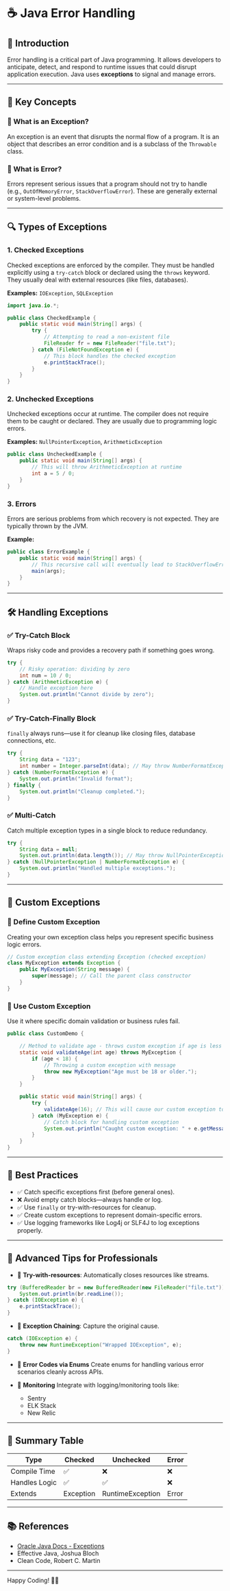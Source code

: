 # ☕ Java Error Handling

## 📘 Introduction

Error handling is a critical part of Java programming. It allows developers to anticipate, detect, and respond to runtime issues that could disrupt application execution. Java uses **exceptions** to signal and manage errors.

---

## 🧠 Key Concepts

### 🔶 What is an Exception?

An exception is an event that disrupts the normal flow of a program. It is an object that describes an error condition and is a subclass of the `Throwable` class.

### 🔶 What is Error?

Errors represent serious issues that a program should not try to handle (e.g., `OutOfMemoryError`, `StackOverflowError`). These are generally external or system-level problems.

---

## 🔍 Types of Exceptions

### 1. **Checked Exceptions**

Checked exceptions are enforced by the compiler. They must be handled explicitly using a `try-catch` block or declared using the `throws` keyword. They usually deal with external resources (like files, databases).

**Examples:** `IOException`, `SQLException`

```java
import java.io.*;

public class CheckedExample {
    public static void main(String[] args) {
        try {
            // Attempting to read a non-existent file
            FileReader fr = new FileReader("file.txt");
        } catch (FileNotFoundException e) {
            // This block handles the checked exception
            e.printStackTrace();
        }
    }
}
```

### 2. **Unchecked Exceptions**

Unchecked exceptions occur at runtime. The compiler does not require them to be caught or declared. They are usually due to programming logic errors.

**Examples:** `NullPointerException`, `ArithmeticException`

```java
public class UncheckedExample {
    public static void main(String[] args) {
        // This will throw ArithmeticException at runtime
        int a = 5 / 0; 
    }
}
```

### 3. **Errors**

Errors are serious problems from which recovery is not expected. They are typically thrown by the JVM.

**Example:**

```java
public class ErrorExample {
    public static void main(String[] args) {
        // This recursive call will eventually lead to StackOverflowError
        main(args); 
    }
}
```

---

## 🛠️ Handling Exceptions

### ✅ Try-Catch Block

Wraps risky code and provides a recovery path if something goes wrong.

```java
try {
    // Risky operation: dividing by zero
    int num = 10 / 0;
} catch (ArithmeticException e) {
    // Handle exception here
    System.out.println("Cannot divide by zero");
}
```

### ✅ Try-Catch-Finally Block

`finally` always runs—use it for cleanup like closing files, database connections, etc.

```java
try {
    String data = "123";
    int number = Integer.parseInt(data); // May throw NumberFormatException
} catch (NumberFormatException e) {
    System.out.println("Invalid format");
} finally {
    System.out.println("Cleanup completed.");
}
```

### ✅ Multi-Catch

Catch multiple exception types in a single block to reduce redundancy.

```java
try {
    String data = null;
    System.out.println(data.length()); // May throw NullPointerException
} catch (NullPointerException | NumberFormatException e) {
    System.out.println("Handled multiple exceptions.");
}
```

---

## 🧩 Custom Exceptions

### 🔧 Define Custom Exception

Creating your own exception class helps you represent specific business logic errors.

```java
// Custom exception class extending Exception (checked exception)
class MyException extends Exception {
    public MyException(String message) {
        super(message); // Call the parent class constructor
    }
}
```

### 🔧 Use Custom Exception

Use it where specific domain validation or business rules fail.

```java
public class CustomDemo {

    // Method to validate age - throws custom exception if age is less than 18
    static void validateAge(int age) throws MyException {
        if (age < 18) {
            // Throwing a custom exception with message
            throw new MyException("Age must be 18 or older.");
        }
    }

    public static void main(String[] args) {
        try {
            validateAge(16); // This will cause our custom exception to be thrown
        } catch (MyException e) {
            // Catch block for handling custom exception
            System.out.println("Caught custom exception: " + e.getMessage());
        }
    }
}
```

---

## 🧼 Best Practices

* ✅ Catch specific exceptions first (before general ones).
* ❌ Avoid empty catch blocks—always handle or log.
* ✅ Use `finally` or try-with-resources for cleanup.
* ✅ Create custom exceptions to represent domain-specific errors.
* ✅ Use logging frameworks like Log4j or SLF4J to log exceptions properly.

---

## 🧪 Advanced Tips for Professionals

* 🔁 **Try-with-resources**: Automatically closes resources like streams.

```java
try (BufferedReader br = new BufferedReader(new FileReader("file.txt"))) {
    System.out.println(br.readLine());
} catch (IOException e) {
    e.printStackTrace();
}
```

* 🔗 **Exception Chaining**: Capture the original cause.

```java
catch (IOException e) {
    throw new RuntimeException("Wrapped IOException", e);
}
```

* 🧾 **Error Codes via Enums**
  Create enums for handling various error scenarios cleanly across APIs.

* 🧩 **Monitoring**
  Integrate with logging/monitoring tools like:

  * Sentry
  * ELK Stack
  * New Relic

---

## 🧾 Summary Table

| Type          | Checked   | Unchecked        | Error |
| ------------- | --------- | ---------------- | ----- |
| Compile Time  | ✅         | ❌                | ❌     |
| Handles Logic | ✅         | ✅                | ❌     |
| Extends       | Exception | RuntimeException | Error |

---

## 📚 References

* [Oracle Java Docs - Exceptions](https://docs.oracle.com/javase/tutorial/essential/exceptions/)
* Effective Java, Joshua Bloch
* Clean Code, Robert C. Martin

---

Happy Coding! 🧑‍💻
